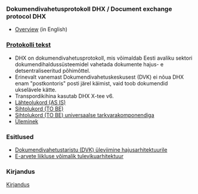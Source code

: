 ### Dokumendivahetusprotokoll DHX / Document exchange protocol DHX

* [Overview](https://github.com/e-gov/DHX/blob/gh-pages/Overview.md) (in English)

### [Protokolli tekst](Protokoll.md)

* DHX on dokumendivahetusprotokoll, mis võimaldab Eesti avaliku sektori dokumendihaldussüsteemidel vahetada dokumente hajus- e detsentraliseeritud põhimõttel.
* Erinevalt vanemast Dokumendivahetuskeskusest (DVK) ei nõua DHX enam "postkontoris" posti järel käimist, vaid toob dokumendid ukselävele kätte.
* Transpordikihina kasutab DHX X-tee v6.
* [Lähteolukord (AS IS)](https://github.com/e-gov/DHX/blob/gh-pages/img/DHXLahteolukord.PNG)
* [Sihtolukord (TO BE)](https://github.com/e-gov/DHX/blob/gh-pages/img/Sihtolukord.PNG)
* [Sihtolukord (TO BE) universaalse tarkvarakomponendiga](https://github.com/e-gov/DHX/blob/gh-pages/img/DHXSihtolukord.PNG)
* [Üleminek](https://github.com/e-gov/DHX/blob/gh-pages/img/DHXYleminek03.PNG)

### Esitlused 
* [Dokumendivahetustaristu (DVK) üleviimine hajusarhitektuurile](http://slides.com/priitparmakson/dhx/fullscreen)
* [E-arvete liikluse võimalik tulevikuarhitektuur](https://github.com/e-gov/DHX/blob/gh-pages/E-arvete.md)

### Kirjandus
[Kirjandus](https://github.com/e-gov/DHX/blob/master/Kirjandus.md)
